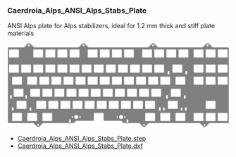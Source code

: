 ### Caerdroia_Alps_ANSI_Alps_Stabs_Plate
ANSI Alps plate for Alps stabilizers, ideal for 1.2 mm thick and stiff plate materials

[![Plate](../images/Caerdroia_Alps_ANSI_Alps_Stabs_Plate.png)](../images/Caerdroia_Alps_ANSI_Alps_Stabs_Plate.png)

* [Caerdroia_Alps_ANSI_Alps_Stabs_Plate.step](./Caerdroia_Alps_ANSI_Alps_Stabs_Plate.step)
* [Caerdroia_Alps_ANSI_Alps_Stabs_Plate.dxf](./Caerdroia_Alps_ANSI_Alps_Stabs_Plate.dxf)
